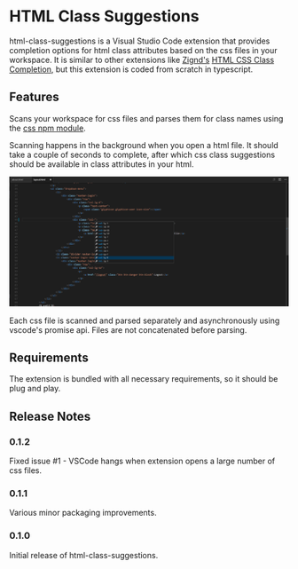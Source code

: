 # HTML Class Suggestions

html-class-suggestions is a Visual Studio Code extension that provides completion options for html class attributes based on the css files in your workspace. It is similar to other extensions like [Zignd's](https://marketplace.visualstudio.com/search?term=publisher%3A%22Zignd%22&target=VSCode&sortBy=Relevance) [HTML CSS Class Completion](https://marketplace.visualstudio.com/items?itemName=Zignd.html-css-class-completion), but this extension is coded from scratch in typescript.

## Features

Scans your workspace for css files and parses them for class names using the [css npm module](https://github.com/reworkcss/css).

Scanning happens in the background when you open a html file. It should take a couple of seconds to complete, after which css class suggestions should be available in class attributes in your html.

![Screenshot 1](https://raw.githubusercontent.com/andersea/HTMLClassSuggestionsVSCode/master/images/Screenshot%201.png)

Each css file is scanned and parsed separately and asynchronously using vscode's promise api. Files are not concatenated before parsing.

## Requirements

The extension is bundled with all necessary requirements, so it should be plug and play.

## Release Notes

### 0.1.2

Fixed issue #1 - VSCode hangs when extension opens a large number of css files.

### 0.1.1

Various minor packaging improvements.

### 0.1.0

Initial release of html-class-suggestions.
